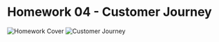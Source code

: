 # Homework 04 - Customer Journey

![Homework Cover](https://user-images.githubusercontent.com/76954323/116818006-55070e00-ab93-11eb-8349-0448451f3e0d.PNG)
![Customer Journey](https://user-images.githubusercontent.com/76954323/116818008-56383b00-ab93-11eb-9396-76935ecdcfe1.PNG)
